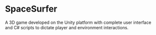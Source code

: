 # SpaceSurfer
A 3D game developed on the Unity platform with complete user interface and C# scripts to dictate player and environment interactions.
